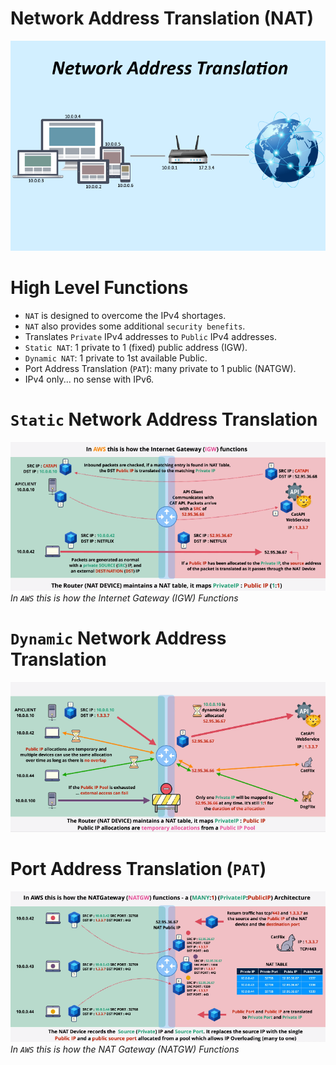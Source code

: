 # Network Address Translation (NAT)
![NAT](../images/nat.webp)

# High Level Functions
* `NAT` is designed to overcome the IPv4 shortages.
* `NAT` also provides some additional `security benefits`.
* Translates `Private` IPv4 addresses to `Public` IPv4 addresses.
* `Static NAT`: 1 private to 1 (fixed) public address (IGW).
* `Dynamic NAT`: 1 private to 1st available Public.
* Port Address Translation (`PAT`): many private to 1 public (NATGW).
* IPv4 only... no sense with IPv6.

# `Static` Network Address Translation
![Static](../images/staticnat.png)
*In `AWS` this is how the Internet Gateway (IGW) Functions*

# `Dynamic` Network Address Translation
![Alt text](../images/dynamicnat.png)

# Port Address Translation (`PAT`)
![PAT](../images/patnat.png)
*In `AWS` this is how the NAT Gateway (NATGW) Functions*
